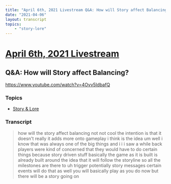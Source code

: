 ```yaml
---
title: "April 6th, 2021 Livestream Q&A: How will Story affect Balancing?"
date: "2021-04-06"
layout: transcript
topics:
    - "story-lore"
---
```

# [April 6th, 2021 Livestream](../2021-04-06.md)
## Q&A: How will Story affect Balancing?
https://www.youtube.com/watch?v=4Ovv5IdbafQ

### Topics
* [Story & Lore](../topics/story-lore.md)

### Transcript

> how will the story affect balancing not not cool the intention is that it doesn't really it adds more onto gameplay i think is the idea um well i know that was always one of the big things and i i i saw a while back players were kind of concerned that they would have to do certain things because story driven stuff basically the game as it is built is already built around the idea that it will follow the storyline so all the milestones are there to uh trigger potentially story messages certain events will do that as well you will basically play as you do now but there will be a story going on
